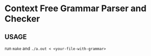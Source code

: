 # Context Free Grammar Parser and Checker

## USAGE
run `make` and `./a.out < <your-file-with-grammar>`
